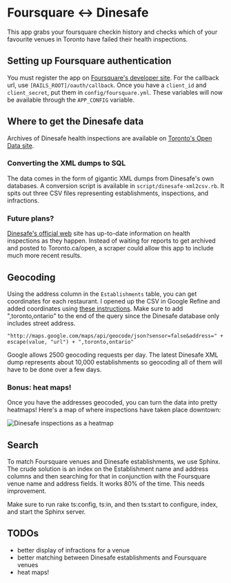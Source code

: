 # Foursquare <-> Dinesafe

This app grabs your foursquare checkin history and checks which of your favourite venues in Toronto have failed their health inspections.

## Setting up Foursquare authentication

You must register the app on [Foursquare's developer site](https://foursquare.com/oauth/register). For the callback url, use <code>[RAILS_ROOT]/oauth/callback</code>. Once you have a <code>client_id</code> and <code>client_secret</code>, put them in <code>config/foursquare.yml</code>. These variables will now be available through the <code>APP_CONFIG</code> variable. 

## Where to get the Dinesafe data

Archives of Dinesafe health inspections are available on [Toronto's Open Data site](http://www.toronto.ca/open/datasets/dinesafe/). 

### Converting the XML dumps to SQL

The data comes in the form of gigantic XML dumps from Dinesafe's own databases. A conversion script is available in <code>script/dinesafe-xml2csv.rb</code>. It spits out three CSV files representing establishments, inspections, and infractions.

### Future plans?

[Dinesafe's official web](http://app.toronto.ca/food2/index.jsp) site has up-to-date information on health inspections as they happen. Instead of waiting for reports to get archived and posted to Toronto.ca/open, a scraper could allow this app to include much more recent results.

## Geocoding

Using the address column in the <code>Establishments</code> table, you can get coordinates for each restaurant. I opened up the CSV in Google Refine and added coordinates using [these instructions](http://code.google.com/p/google-refine/wiki/Geocoding). Make sure to add ",toronto,ontario" to the end of the query since the Dinesafe database only includes street address.

	"http://maps.google.com/maps/api/geocode/json?sensor=false&address=" + escape(value, "url") + ",toronto,ontario"

Google allows 2500 geocoding requests per day. The latest Dinesafe XML dump represents about 10,000 establishments so geocoding all of them will have to be done over a few days.

### Bonus: heat maps!

Once you have the addresses geocoded, you can turn the data into pretty heatmaps! Here's a map of where inspections have taken place downtown: 

![Dinesafe inspections as a heatmap](http://dl.dropbox.com/u/1144778/screencaps/cap_02222011_165645.png)


## Search

To match Foursquare venues and Dinesafe establishments, we use Sphinx. The crude solution is an index on the Establishment name and address columns and then searching for that in conjunction with the Foursquare venue name and address fields. It works 80% of the time. This needs improvement.

Make sure to run rake ts:config, ts:in, and then ts:start to configure, index, and start the Sphinx server.

## TODOs 

- better display of infractions for a venue
- better matching between Dinesafe establishments and Foursquare venues
- heat maps!